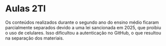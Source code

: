 # Aulas 2TI
Os conteúdos realizados durante o segundo ano do ensino médio ficaram parcialmente separados devido a uma lei sancionada em 2025, que proibiu o uso de celulares. Isso dificultou a autenticação no GitHub, o que resultou na separação dos materiais.
